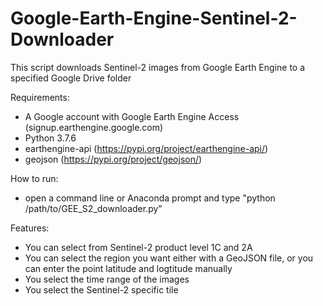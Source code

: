 # Google-Earth-Engine-Sentinel-2-Downloader
This script downloads Sentinel-2 images from Google Earth Engine to a specified Google Drive folder

Requirements:
- A Google account with Google Earth Engine Access (signup.earthengine.google.com)
- Python 3.7.6 
- earthengine-api (https://pypi.org/project/earthengine-api/)
- geojson (https://pypi.org/project/geojson/)

How to run:
- open a command line or Anaconda prompt and type "python /path/to/GEE_S2_downloader.py"

Features:
- You can select from Sentinel-2 product level 1C and 2A
- You can select the region you want either with a GeoJSON file, or you can enter the point latitude and logtitude manually 
- You select the time range of the images
- You select the Sentinel-2 specific tile
